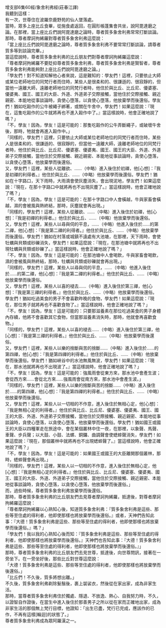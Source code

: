 增支部6集60經/象舍利弗經(莊春江譯)  
我聽到這樣：  
有一次，世尊住在波羅奈鹿野苑的仙人墜落處。  
當時，眾多上座比丘食畢，從施食處返回，在圓形帳蓬集會共坐，說阿毘達磨之論。在那裡，當上座比丘們說阿毘達磨之論時，尊者質多象舍利弗常常打斷談論。那時，尊者摩訶拘絺羅對尊者質多象舍利弗這麼說：  
「當上座比丘們說阿毘達磨之論時，尊者質多象舍利弗不要常常打斷談論，請尊者質多等到談論完畢。」  
當這麼說時，尊者質多象舍利弗的比丘朋友們對尊者摩訶拘絺羅這麼說：  
「尊者摩訶拘絺羅不要貶抑尊者質多象舍利弗，尊者質多象舍利弗是賢智者，尊者質多象舍利弗能夠對上座比丘們說阿毘達磨之論。」  
「學友們！對不知道知解他心者來說，這是難知的：學友們！這裡，只要依止大師或某位老師地位的同梵行者而住時，某些人是很柔和的、很謙遜的、很寂靜的，但當他一遠離大師，遠離老師地位的同梵行者時，他住於與比丘、比丘尼、優婆塞、優婆夷、國王、國王的大臣、外道、外道弟子交際接觸，當他住於交際接觸、親近親密、本能地從事談論時，貪使心墮落，以貪使心墮落，他放棄學而後還俗。學友們！猶如吃榖作的公牛被繩子綁著，或關在牛舍中，學友們！如果這麼說：『現在，這隻吃榖作的公牛就將再也不進入榖作中了。』當這樣說時，他會正確地說了嗎？」  
「不，學友！因為，學友！這是可能的：那隻吃榖作的公牛弄斷繩子，或破壞牛舍後，那時，牠就會再進入榖作中。」  
「同樣的，學友們！這裡，只要依止大師或某位老師地位的同梵行者而住時，某些人是很柔和的、很謙遜的、很寂靜的，但當他一遠離大師，遠離老師地位的同梵行者時，他住於與比丘、比丘尼、優婆塞、優婆夷、國王、國王的大臣、外道、外道弟子交際接觸，當他住於交際接觸、親近親密、本能地從事談論時，貪使心墮落，以貪使心墮落，他放棄學而後還俗。  
又，學友們！這裡，某些人從離欲、……（中略）進入後住於初禪，他[心想]：『我是初禪的利得者。』他住於與比丘、……（中略）他放棄學而後還俗。學友們！猶如在十字路口，天下雨時，大雨滴會使灰塵消失，會出現泥地，學友們！如果這麼說：『現在，在那十字路口中就將再也不出現灰塵了。』當這樣說時，他會正確地說了嗎？」  
「不，學友！因為，學友！這是可能的：在那十字路口中人會橫越，牛與家畜會橫越，濕的會被風與熱終結，那時，灰塵就會再出現。」  
「同樣的，學友們！這裡，某些人從離欲、……（中略）進入後住於初禪，他[心想]：『我是初禪的利得者。』他住於與比丘、……（中略）他放棄學而後還俗。  
又，學友們！這裡，某些人以尋與伺的平息，……（中略）他進入後住於……的第二禪，他[心想]：『我是第二禪的利得者。』他住於與比丘、……（中略）他放棄學而後還俗。學友們！猶如在村落或城鎮不遠處有大池塘，在那裡，天下雨時，會使牡蠣與貝類或砂礫消失，學友們！如果這麼說：『現在，在那池塘中就將再也不出現牡蠣與貝類或砂礫了。』當這樣說時，他會正確地說了嗎？」  
「不，學友！因為，學友！這是可能的：在那池塘中人會喝飲，牛與家畜會喝飲，濕的會被風與熱終結，那時，牡蠣與貝類或砂礫就會再出現。」  
「同樣的，學友們！這裡，某些人以尋與伺的平息，……（中略）他進入後住於……的第二禪，他[心想]：『我是第二禪的利得者。』他住於與比丘、……（中略）他放棄學而後還俗。  
又，學友們！這裡，某些人以喜的褪去……（中略）進入後住於第三禪，他[心想]：『我是第三禪的利得者。』他住於與比丘、……（中略）他放棄學而後還俗。學友們！猶如吃過美食的男子不會喜歡昨晚的食物，學友們！如果這麼說：『現在，那位男子就將再也不喜歡食物了。』當這樣說時，他會正確地說了嗎？」  
「不，學友！因為，學友！這是可能的：只要那滋養素在那位吃過美食的男子身體內存續，他將不會喜歡其它食物，但當那滋養素消失時，那時，他就會再喜歡食物。」  
「同樣的，學友們！這裡，某些人以喜的褪去……（中略）進入後住於第三禪，他[心想]：『我是第三禪的利得者。』他住於與比丘、……（中略）他放棄學而後還俗。  
又，學友們！這裡，某些人以樂的捨斷與苦的捨斷……（中略）進入後住於……的第四禪，他[心想]：『我是第四禪的利得者。』他住於與比丘、……（中略）他放棄學而後還俗。學友們！猶如峽谷中的水池無風無波，學友們！如果這麼說：『現在，那水池就將再也不出現波了。』當這樣說時，他會正確地說了嗎？」  
「不，學友！因為，學友！這是可能的：強風雨會從東方來，那水池中會產生波；會從西方來……會從北方來……強風雨會從南方來，那水池中會產生波。」  
「同樣的，學友們！這裡，某些人以樂的捨斷與苦的捨斷……（中略）進入後住於……的第四禪，他[心想]：『我是第四禪的利得者。』他住於與比丘、……（中略）他放棄學而後還俗。  
又，學友們！這裡，某些人以一切相的不作意，進入後住於無相心定，他[心想]：『我是無相心定的利得者。』他住於與比丘、比丘尼、優婆塞、優婆夷、國王、國王的大臣、外道、外道弟子交際接觸，當他住於交際接觸、親近親密、本能地從事談論時，貪使心墮落，以貪使心墮落，他放棄學而後還俗。學友們！猶如國王或國王的大臣以四種軍走在旅途中，會在某個叢林中住一夜，在那裡，以象聲、馬聲、車聲、步兵聲；以大鼓、小鼓、法螺、銅鑼、曲調聲會使蟋蟀聲消失，學友們！如果這麼說：『現在，那個叢林中就將再也不出現蟋蟀聲了。』當這樣說時，他會正確地說了嗎？」  
「不，學友！因為，學友！這是可能的：如果國王或國王的大臣離開那個叢林，那時，蟋蟀聲會再出現。」  
「同樣的，學友們！這裡，某些人以一切相的不作意，進入後住於無相心定，他[心想]：『我是無相心定的利得者。』他住於與比丘、比丘尼、優婆塞、優婆夷、國王、國王的大臣、外道、外道弟子交際接觸，當他住於交際接觸、親近親密、本能地從事談論時，貪使心墮落，以貪使心墮落，他放棄學而後還俗。」  
而，過些時候，尊者質多象舍利弗放棄學而後還俗。  
那時，尊者質多象舍利弗的比丘朋友們去見尊者摩訶拘絺羅，抵達後，對尊者摩訶拘絺羅這麼說：  
「尊者摩訶拘絺羅以心熟知心後，知道質多象舍利弗：『質多象舍利弗是這些、那些等至住處的得利者，他即使那樣也將放棄學而後還俗。』或者，天神們告知此事：『大德！質多象舍利弗是這些、那些等至住處的得利者，他即使那樣也將放棄學而後還俗。』嗎？」  
「學友們！我以我的心熟知心後而知：『質多象舍利弗是這些、那些等至住處的得利者，他即使那樣也將放棄學而後還俗。』天神們也告知此事：『大德！質多象舍利弗是這些、那些等至住處的得利者，他即使那樣也將放棄學而後還俗。』」  
那時，尊者質多象舍利弗的比丘朋友們去見世尊，抵達後，向世尊問訊，接著在一旁坐下。在一旁坐好後，那些比丘對世尊這麼說：  
「大德！質多象舍利弗是這些、那些等至住處的得利者，他即使那樣也將放棄學而後還俗。」  
「比丘們！不久後，質多將想出離。」  
不久後，質多象舍利弗剃除髮鬚後，裹上袈裟衣，然後從在家出家，成為非家生活。  
那時，當尊者質多象舍利弗住於獨處、隱退、不放逸、熱心、自我努力時，不久，以證智自作證後，在當生中進入後住於那善男子之所以從在家而正確地出家，成為非家生活的那個無上梵行目標，他證知：「出生已盡，梵行已完成，應該作的已作，不再有這樣[輪迴]的狀態了。」  
尊者質多象舍利弗成為眾阿羅漢之一。  
  
  
